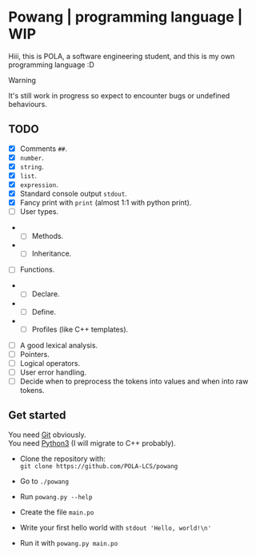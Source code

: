 # Powang | programming language | WIP
Hiii, this is POLA, a software engineering student, and this is my own programming language :D  

> [!WARNING]
> It's still work in progress so expect to encounter bugs or undefined behaviours.

## TODO
- [X] Comments `##`.
- [X] `number`.
- [X] `string`.
- [X] `list`.
- [X] `expression`.
- [X] Standard console output `stdout`.
- [X] Fancy print with `print` (almost 1:1 with python print).
- [ ] User types.
- - [ ] Methods.
- - [ ] Inheritance.
- [ ] Functions.
- - [ ] Declare.
- - [ ] Define.
- - [ ] Profiles (like C++ templates).
- [ ] A good lexical analysis.
- [ ] Pointers.
- [ ] Logical operators.
- [ ] User error handling.
- [ ] Decide when to preprocess the tokens into values and when into raw tokens.

## Get started
You need [Git](https://git-scm.com/) obviously.  
You need [Python3](https://www.python.org/) (I will migrate to C++ probably).

- Clone the repository with:  
```git clone https://github.com/POLA-LCS/powang```

- Go to `./powang`  
- Run `powang.py --help`  
- Create the file `main.po`   
- Write your first hello world with `stdout 'Hello, world!\n'`  
- Run it with `powang.py main.po`  